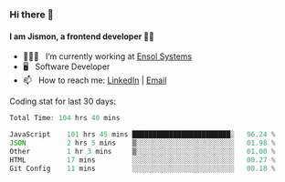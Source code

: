 ### Hi there 👋

#### I am Jismon, a frontend developer 👦🏻

- 🧑🏻‍💻   &nbsp; I’m currently working at <a href='https://www.ensolsystems.com/' target="_blank">Ensol Systems</a>
- 🖥   &nbsp; Software Developer
- 📫   &nbsp; How to reach me: <a href='https://www.linkedin.com/in/jismonthomas/'>LinkedIn</a> | <a href='mailto:hellojismonthomas@gmail.com'>Email</a>

Coding stat for last 30 days:
<!--START_SECTION:waka-->

```javascript
Total Time: 104 hrs 40 mins

JavaScript    101 hrs 45 mins ████████████████████████░   96.24 %
JSON          2 hrs 5 mins    ▒░░░░░░░░░░░░░░░░░░░░░░░░   01.98 %
Other         1 hr 3 mins     ▒░░░░░░░░░░░░░░░░░░░░░░░░   01.00 %
HTML          17 mins         ░░░░░░░░░░░░░░░░░░░░░░░░░   00.27 %
Git Config    11 mins         ░░░░░░░░░░░░░░░░░░░░░░░░░   00.18 %
```

<!--END_SECTION:waka-->

<!--
**jismonthomas/jismonthomas** is a ✨ _special_ ✨ repository because its `README.md` (this file) appears on your GitHub profile.

Here are some ideas to get you started:

- 🔭 I’m currently working on ...
- 🌱 I’m currently learning ...
- 👯 I’m looking to collaborate on ...
- 🤔 I’m looking for help with ...
- 💬 Ask me about ...
- 📫 How to reach me: ...
- 😄 Pronouns: ...
- ⚡ Fun fact: ...
-->
